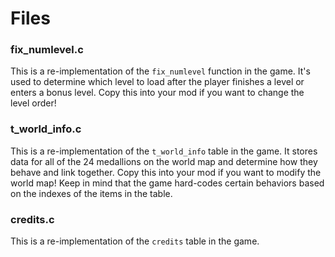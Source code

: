# Files

### fix_numlevel.c
This is a re-implementation of the `fix_numlevel` function in the game. It's used to determine which level to load after the player finishes a level or enters a bonus level. Copy this into your mod if you want to change the level order!

### t_world_info.c
This is a re-implementation of the `t_world_info` table in the game. It stores data for all of the 24 medallions on the world map and determine how they behave and link together. Copy this into your mod if you want to modify the world map! Keep in mind that the game hard-codes certain behaviors based on the indexes of the items in the table.

### credits.c
This is a re-implementation of the `credits` table in the game.
